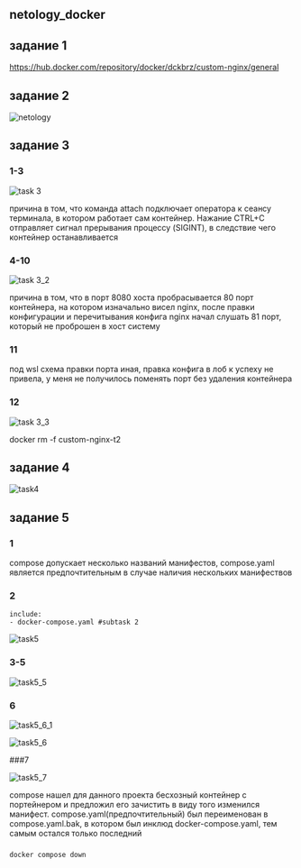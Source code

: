 ## netology_docker

## задание 1
  
  https://hub.docker.com/repository/docker/dckbrz/custom-nginx/general

  

## задание 2

  ![netology](https://github.com/user-attachments/assets/17e5b0c8-290e-4215-9e75-9052034a9fa3)

  

## задание 3
  
  ### 1-3

  ![task 3](https://github.com/user-attachments/assets/e4a11bf2-dda1-42e0-a255-12ad41209c10)
  
  причина в том, что команда attach подключает оператора к сеансу терминала, в котором работает сам контейнер. Нажание CTRL+C отправляет сигнал прерывания процессу (SIGINT), в следствие чего контейнер останавливается

  ### 4-10
  
  ![task 3_2](https://github.com/user-attachments/assets/11e87d86-e9bd-4c7e-a9d3-3b6084de8460)
  
  причина в том, что в порт 8080 хоста пробрасывается 80 порт контейнера, на котором изначально висел nginx, после правки конфигурации и перечитывания конфига nginx начал слушать 81 порт, который не проброшен в хост систему
  
  ### 11
  
  под wsl схема правки порта иная, правка конфига в лоб к успеху не привела, у меня не получилось поменять порт без удаления контейнера
  
  ### 12
  
  ![task 3_3](https://github.com/user-attachments/assets/4a8ca03b-a052-42cb-b5ed-ebb439b4c2ff)
  
  docker rm -f custom-nginx-t2

  

## задание 4
  
  ![task4](https://github.com/user-attachments/assets/b4c0ccf0-a35d-4aff-aac4-a8f3997c9b05)

  

## задание 5

  ### 1
  
  compose допускает несколько названий манифестов, compose.yaml является предпочтительным в случае наличия нескольких манифествов
    
  ### 2
    include:
    - docker-compose.yaml #subtask 2
  
  ![task5](https://github.com/user-attachments/assets/40d2a09a-4ae8-4a7f-867b-c74001829ac9)
    
  ### 3-5
    
  ![task5_5](https://github.com/user-attachments/assets/82d69165-9b20-4f1a-aa71-f239c2d607fc)
    
  ### 6
    
  ![task5_6_1](https://github.com/user-attachments/assets/402de32f-747c-4a19-81a1-994e93e15c2d)
  
  ![task5_6](https://github.com/user-attachments/assets/32f6a15e-7123-4add-ade5-17335cb59698)
  
  
  ###7

  ![task5_7](https://github.com/user-attachments/assets/1274abc0-edc6-49eb-ae7b-25c379e295ee)

  compose нашел для данного проекта бесхозный контейнер с портейнером и предложил его зачистить в виду того изменился манифест. compose.yaml(предпочтительный) был переименован в compose.yaml.bak, в котором был инклюд docker-compose.yaml, тем самым остался только последний
  ### 
    docker compose down
